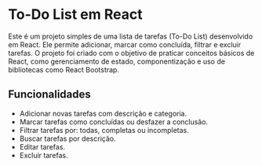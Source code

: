 # To-Do List em React

Este é um projeto simples de uma lista de tarefas (To-Do List) desenvolvido em React. Ele permite adicionar, marcar como concluída, filtrar e excluir tarefas. O projeto foi criado com o objetivo de praticar conceitos básicos de React, como gerenciamento de estado, componentização e uso de bibliotecas como React Bootstrap.

## Funcionalidades

- Adicionar novas tarefas com descrição e categoria.
- Marcar tarefas como concluídas ou desfazer a conclusão.
- Filtrar tarefas por: todas, completas ou incompletas.
- Buscar tarefas por descrição.
- Editar tarefas.
- Excluir tarefas.
